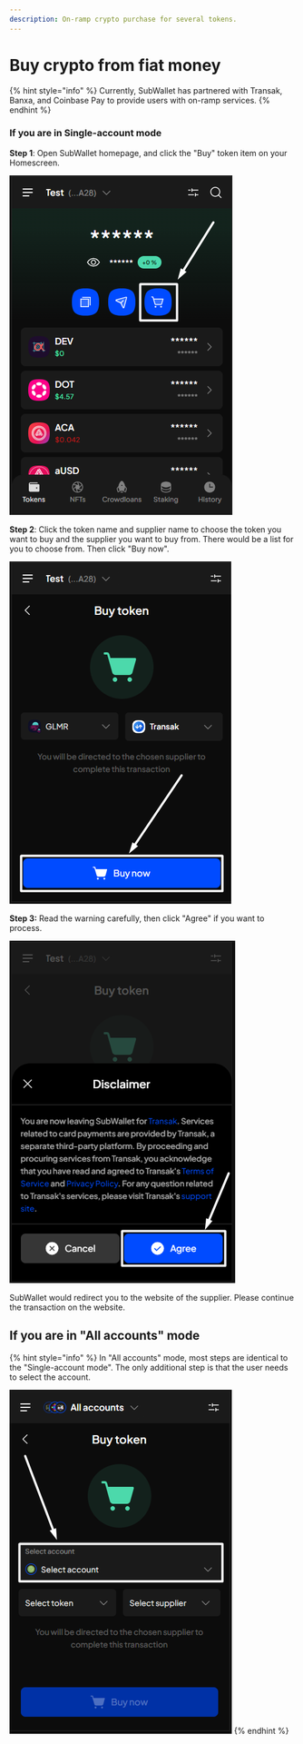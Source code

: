 ```yaml
---
description: On-ramp crypto purchase for several tokens.
---
```


# Buy crypto from fiat money

{% hint style="info" %}
Currently, SubWallet has partnered with Transak, Banxa, and Coinbase Pay to provide users with on-ramp services.&#x20;
{% endhint %}

### If you are in Single-account mode

**Step 1**: Open SubWallet homepage, and click the "Buy" token item on your Homescreen.

![](<../.gitbook/assets/image (1617).png>)

**Step 2**: Click the token name and supplier name to choose the token you want to buy and the supplier you want to buy from. There would be a list for you to choose from. Then click "Buy now".

![](<../.gitbook/assets/image (791).png>)

**Step 3:** Read the warning carefully, then click "Agree" if you want to process.

![](<../.gitbook/assets/image (790).png>)

SubWallet would redirect you to the website of the supplier. Please continue the transaction on the website.&#x20;

## If you are in "All accounts" mode

{% hint style="info" %}
In "All accounts" mode, most steps are identical to the "Single-account mode". The only additional step is that the user needs to select the account.&#x20;

![](<../.gitbook/assets/image (1621).png>)
{% endhint %}



